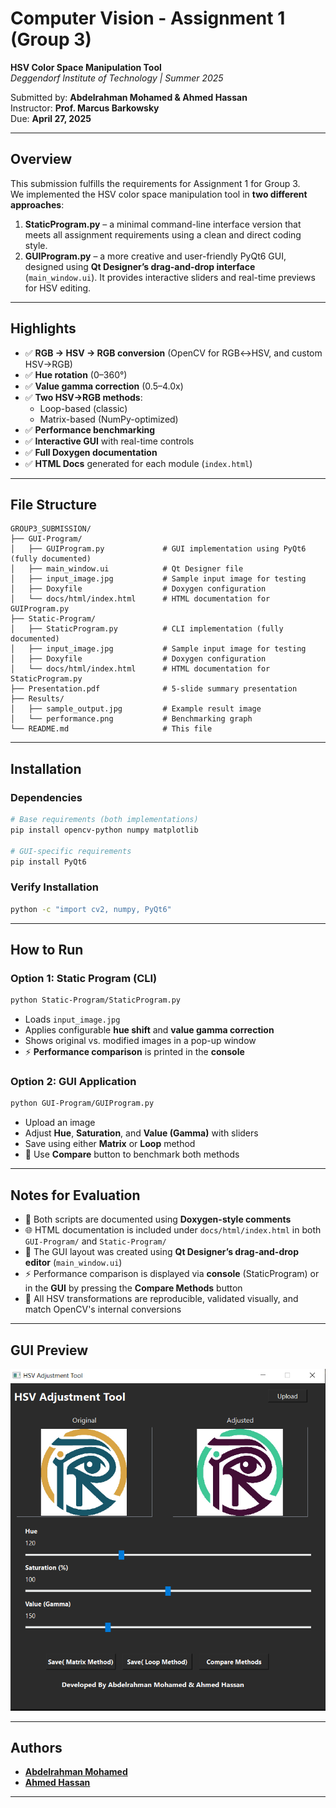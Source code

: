 
# Computer Vision - Assignment 1 (Group 3)  
**HSV Color Space Manipulation Tool**  
*Deggendorf Institute of Technology | Summer 2025*  

Submitted by: **Abdelrahman Mohamed & Ahmed Hassan**  
Instructor: **Prof. Marcus Barkowsky**  
Due: **April 27, 2025**

---

## Overview

This submission fulfills the requirements for Assignment 1 for Group 3.  
We implemented the HSV color space manipulation tool in **two different approaches**:

1. **StaticProgram.py** – a minimal command-line interface version that meets all assignment requirements using a clean and direct coding style.
2. **GUIProgram.py** – a more creative and user-friendly PyQt6 GUI, designed using **Qt Designer’s drag-and-drop interface** (`main_window.ui`). It provides interactive sliders and real-time previews for HSV editing.

---

## Highlights

- ✅ **RGB → HSV → RGB conversion** (OpenCV for RGB↔HSV, and custom HSV→RGB)
- ✅ **Hue rotation** (0–360°)
- ✅ **Value gamma correction** (0.5–4.0x)
- ✅ **Two HSV→RGB methods**:
  - Loop-based (classic)
  - Matrix-based (NumPy-optimized)
- ✅ **Performance benchmarking**
- ✅ **Interactive GUI** with real-time controls
- ✅ **Full Doxygen documentation**  
- ✅ **HTML Docs** generated for each module (`index.html`)

---

## File Structure

```plaintext
GROUP3_SUBMISSION/
├── GUI-Program/
│   ├── GUIProgram.py             # GUI implementation using PyQt6 (fully documented)
│   ├── main_window.ui            # Qt Designer file
│   ├── input_image.jpg           # Sample input image for testing
│   ├── Doxyfile                  # Doxygen configuration
│   └── docs/html/index.html      # HTML documentation for GUIProgram.py
├── Static-Program/
│   ├── StaticProgram.py          # CLI implementation (fully documented)
│   ├── input_image.jpg           # Sample input image for testing
│   ├── Doxyfile                  # Doxygen configuration
│   └── docs/html/index.html      # HTML documentation for StaticProgram.py
├── Presentation.pdf              # 5-slide summary presentation
├── Results/
│   ├── sample_output.jpg         # Example result image
│   └── performance.png           # Benchmarking graph
└── README.md                     # This file
```

---

## Installation

### Dependencies
```bash
# Base requirements (both implementations)
pip install opencv-python numpy matplotlib

# GUI-specific requirements
pip install PyQt6
```

### Verify Installation
```bash
python -c "import cv2, numpy, PyQt6"
```

---

## How to Run

### Option 1: Static Program (CLI)
```bash
python Static-Program/StaticProgram.py
```

- Loads `input_image.jpg`  
- Applies configurable **hue shift** and **value gamma correction**  
- Shows original vs. modified images in a pop-up window  
- ⚡ **Performance comparison** is printed in the **console**  

### Option 2: GUI Application
```bash
python GUI-Program/GUIProgram.py
```

- Upload an image  
- Adjust **Hue**, **Saturation**, and **Value (Gamma)** with sliders  
- Save using either **Matrix** or **Loop** method  
- 🧪 Use **Compare** button to benchmark both methods  

---

## Notes for Evaluation

- 📘 Both scripts are documented using **Doxygen-style comments**
- 🌐 HTML documentation is included under `docs/html/index.html` in both `GUI-Program/` and `Static-Program/`
- 🎨 The GUI layout was created using **Qt Designer’s drag-and-drop editor** (`main_window.ui`)
- ⚡ Performance comparison is displayed via **console** (StaticProgram) or in the **GUI** by pressing the **Compare Methods** button
- 🔬 All HSV transformations are reproducible, validated visually, and match OpenCV's internal conversions

---

## GUI Preview

![GUI Dashboard](image.PNG)

---

## Authors

- [**Abdelrahman Mohamed**](https://www.linkedin.com/in/aaref5720/)
- [**Ahmed Hassan**](https://www.linkedin.com/in/arhassan98/)

---
